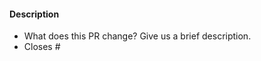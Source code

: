 <!-- Thank you for opening a PR! We really appreciate you taking the time to help out 🙌 -->

#### Description
<!-- Translators, try to follow this pattern when naming your PRs:
"i18(language code): (short description)" -->
- What does this PR change? Give us a brief description. <!-- If it's an update try adding the commits as reference -->
- Closes # <!-- Add an issue number if this PR will close it or remove it. -->

<!--
Here’s what will happen next:

1. Our GitHub bots will run to check your changes.
   If they spot any broken links you will see some error messages on this PR.
   Don’t hesitate to ask any questions if you’re not sure what these mean!

2. In a few minutes, you’ll be able to see a preview of your changes on Netlify 🥳

3. One or more of our maintainers will take a look and may ask you to make changes.
   We try to be responsive, but don’t worry if this takes a day or two.

4. Reach out to us on Discord with any questions along the way:
   https://discord.com/invite/tauri
-->
